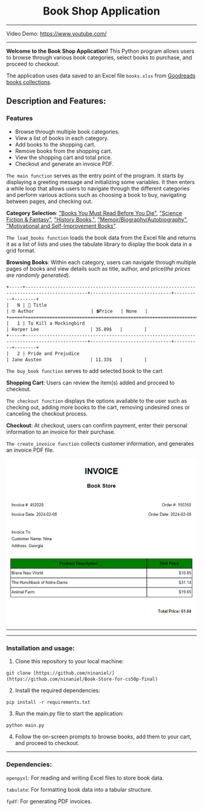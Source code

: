 
<div style="text-align:center;"> <h1> Book Shop Application </h1> </div> 

----------
Video Demo: https://www.youtube.com/

----------
**Welcome to the Book Shop Application!**
 This Python program allows users to browse through various book categories, select books to purchase, and proceed to checkout. 
 
 The application uses data saved to an Excel file `books.xlsx` from [Goodreads books collections](https://www.goodreads.com/list?ref=nav_brws_lists).


## Description and Features:

### Features
- Browse through multiple book categories.
- View a list of books in each category.
- Add books to the shopping cart.
- Remove books from the shopping cart.
- View the shopping cart and total price.
- Checkout and generate an invoice PDF.

`The main function` serves as the entry point of the program. It starts by displaying a greeting message and initializing some variables. It then enters a while loop that allows users to navigate through the different categories and perform various actions such as choosing a book to buy, navigating between pages, and checking out.

**Category Selection**:  ["Books You Must Read Before You Die"](https://www.goodreads.com/list/show/952.1001_Books_You_Must_Read_Before_You_Die), ["Science Fiction & Fantasy"](https://www.goodreads.com/list/show/2700.Science_Fiction_and_Fantasy_Must_Reads), ["History Books,"](https://www.goodreads.com/list/show/1362.Best_History_Books_), ["Memoir/Biography/Autobiography"](https://www.goodreads.com/list/show/281.Best_Memoir_Biography_Autobiography), ["Motivational and Self-Improvement Books"](https://www.goodreads.com/list/show/7616.Motivational_and_Self_Improvement_Books).

`The load_books function` loads the book data from the Excel file and returns it as a list of lists and uses the tabulate library to display the book data in a grid format.

**Browsing Books**: Within each category, users can navigate through multiple pages of books and view details such as title, author, and price(*the prices are randomly generated*).

```
+-----+---------------------------------------------------------------------------------------------+------------------------------+----------+--------+   
|   N | 📝 Title                                                                                     | 🤓 Author                     | 💲Price   | None   |
+=====+=============================================================================================+==============================+==========+========+   
|   1 | To Kill a Mockingbird                                                                       | Harper Lee                   | 35.89$   |        |   
+-----+---------------------------------------------------------------------------------------------+------------------------------+----------+--------+   
|   2 | Pride and Prejudice                                                                         | Jane Austen                  | 11.33$   |        |   
```

`The buy_book function` serves to add selected book to the cart

**Shopping Cart**: Users can review the item(s) added and proceed to checkout.

`The checkout function` displays the options available to the user such as checking out, adding more books to the cart, removing undesired ones or canceling the checkout process.

**Checkout**: At checkout, users can confirm payment, enter their personal information to an invoice for their purchase.

`The create_invoice function` collects customer information, and generates an invoice PDF file.


<div style="text-align:center;"> <img src="./invoice.png" alt="invoice"> </div>


----------
----------


### Installation and usage:
1. Clone this repository to your local machine:
```
git clone [https://github.com/ninaniel/](https://github.com/ninaniel/Book-Store-for-cs50p-final)
```

2. Install the required dependencies:
```
pip install -r requirements.txt
```

3. Run the main.py file to start the application:
```
python main.py
```

4. Follow the on-screen prompts to browse books, add them to your cart, and proceed to checkout.
----------
### Dependencies:
`openpyxl`: For reading and writing Excel files to store book data.

`tabulate`: For formatting book data into a tabular structure.

`fpdf`: For generating PDF invoices.

